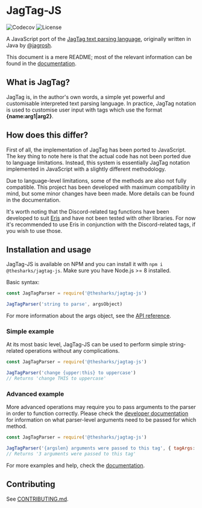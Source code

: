 # JagTag-JS

![Codecov](https://img.shields.io/codecov/c/github/thesharks/jagtag-js.svg) ![License](https://img.shields.io/github/license/thesharks/jagtag-js.svg) 

A JavaScript port of the [JagTag text parsing language](https://github.com/jagrosh/JagTag), originally written in Java by [@jagrosh](https://github.com/jagrosh).

This document is a mere README; most of the relevant information can be found in the [documentation](https://thesharks.github.io/JagTag-JS).

## What is JagTag?

JagTag is, in the author's own words, a simple yet powerful and customisable interpreted text parsing language. In practice, JagTag notation is used to customise user input with tags which use the format **{name:arg1|arg2}**.

## How does this differ?

First of all, the implementation of JagTag has been ported to JavaScript. The key thing to note here is that the actual code has not been ported due to language limitations. Instead, this system is essentially JagTag notation implemented in JavaScript with a slightly different methodology.

Due to language-level limitations, some of the methods are also not fully compatible. This project has been developed with maximum compatibility in mind, but some minor changes have been made. More details can be found in the documentation.

It's worth noting that the Discord-related tag functions have been developed to suit [Eris](https://github.com/abalabahaha/eris) and have not been tested with other libraries. For now it's recommended to use Eris in conjunction with the Discord-related tags, if you wish to use those.

## Installation and usage

JagTag-JS is available on NPM and you can install it with `npm i @thesharks/jagtag-js`. Make sure you have Node.js >= 8 installed.

Basic syntax:

```js
const JagTagParser = require('@thesharks/jagtag-js')

JagTagParser('string to parse', argsObject)
```

For more information about the args object, see the [API reference](https://thesharks.github.io/JagTag-JS/developers/api).

### Simple example

At its most basic level, JagTag-JS can be used to perform simple string-related operations without any complications.

```js
const JagTagParser = require('@thesharks/jagtag-js')

JagTagParser('change {upper:this} to uppercase')
// Returns 'change THIS to uppercase'
```

### Advanced example

More advanced operations may require you to pass arguments to the parser in order to function correctly. Please check the [developer documentation](https://thesharks.github.io/JagTag-JS/developers/intro) for information on what parser-level arguments need to be passed for which method.

```js
const JagTagParser = require('@thesharks/jagtag-js')

JagTagParser('{argslen} arguments were passed to this tag', { tagArgs: [ 'item1', 'item2', 'item3' ] })
// Returns '3 arguments were passed to this tag'
```

For more examples and help, check the [documentation](https://thesharks.github.io/JagTag-JS).

## Contributing

See [CONTRIBUTING.md](.github/CONTRIBUTING.md).
